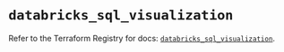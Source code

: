 # `databricks_sql_visualization`

Refer to the Terraform Registry for docs: [`databricks_sql_visualization`](https://registry.terraform.io/providers/databricks/databricks/1.34.0/docs/resources/sql_visualization).
